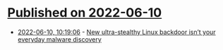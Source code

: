 # [Published on 2022-06-10](index.md)

* [2022-06-10, 10:19:06](https://news.ycombinator.com/item?id=31692116) - [New ultra-stealthy Linux backdoor isn’t your everyday malware discovery](https://arstechnica.com/information-technology/2022/06/novel-techniques-in-never-before-seen-linux-backdoor-make-it-ultra-stealthy/)
